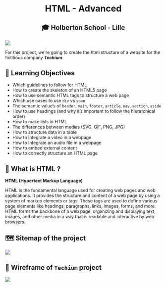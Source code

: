 # <p align="center">HTML - Advanced</p>
## <p align="center">🎓 Holberton School - Lille</p>

![](https://i.imgur.com/NHaMqZn.jpg)

For this project, we're going to create the html structure of a website for the fictitious company ***Techium***.

## 📖 Learning Objectives
- Which guidelines to follow for HTML
- How to create the skeleton of an HTML5 page
- How to use semantic HTML tags to structure a web page
- Which use cases to use `div` vs `span`
- The semantic value’s of `header`, `main`, `footer`, `article`, `nav`, `section`, `aside`
- How to use headings (and why it’s important to follow the hierarchical order)
- How to make lists in HTML
- The differences between medias (SVG, GIF, PNG, JPG)
- How to structure data in a table
- How to integrate a video in a webpage
- How to integrate an audio file in a webpage
- How to embed external content
- How to correctly structure an HTML page

## 📌 What is HTML ?
**HTML (Hypertext Markup Language)**

HTML is the fundamental language used for creating web pages and web applications. It provides the structure and content of a web page by using a system of markup elements or tags. These tags are used to define various page elements like headings, paragraphs, links, images, forms, and more. HTML forms the backbone of a web page, organizing and displaying text, images, and other media in a way that is readable and interactive by web browsers.

## 🗺️ Sitemap of the project
![](https://i.imgur.com/j7qKt2m.png)

## 🩻 Wireframe of `Techium` project
![](https://i.imgur.com/4eabK4Q.png)
